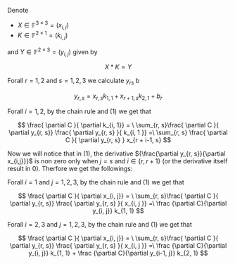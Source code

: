 
Denote

- $X \in \mathbb{F}^{3 \times 3} = (x_{i, j})$
- $K \in \mathbb{F}^{2 \times 1} = (k_{i, j})$

and $Y \in \mathbb{F}^{2 \times 3} = (y_{i, j})$ given by

$$
    X \ast K = Y
$$

Forall $r = 1, 2$ and $s = 1, 2, 3$ we calculate $y_{rs}$ b

$$
\begin{equation}
    y_{r, s} = x_{r, s} k_{1, 1} + x_{r+1, s} k_{2, 1} + b_r
\end{equation}
$$

Forall $i = 1, 2$, by the chain rule and (1) we get that

$$
    \frac{ \partial C }{ \partial k_{i, 1}} = \
    \sum_{r, s}\frac{ \partial C }{ \partial y_{r, s}} \frac{ \partial y_{r, s} }{ k_{i, 1 }} =\
    \sum_{r, s} \frac{ \partial C }{ \partial y_{r, s} } x_{r + i-1, s}
$$

Now we will notice that in (1), the derivative
${\frac{\partial y_{r, s}}{\partial x_{i,j}}}$
is non zero only when $j = s$ and $i \in \{ r, r+1\}$ (or the derivative itself result in 0). Therfore we get the followings:

Forall $i = 1$ and $j = 1, 2, 3$, by the chain rule and (1) we get that

$$
    \frac{ \partial C }{ \partial x_{i, j}} = \
    \sum_{r, s}\frac{ \partial C }{ \partial y_{r, s}} \frac{ \partial y_{r, s} }{ x_{i, j }} =\
    \frac {\partial C}{\partial y_{i, j}} k_{1, 1}
$$

Forall $i = 2, 3$ and $j = 1, 2, 3$, by the chain rule and (1) we get that

$$
    \frac{ \partial C }{ \partial x_{i, j}} = \
    \sum_{r, s}\frac{ \partial C }{ \partial y_{r, s}} \frac{ \partial y_{r, s} }{ x_{i, j }} =\
    \frac {\partial C}{\partial y_{i, j}} k_{1, 1} + \frac {\partial C}{\partial y_{i-1, j}} k_{2, 1}
$$

<!-- 
$$
    X \ast K = Y
$$



As

$$
\begin{bmatrix}
    x_{11} & x_{12} & x_{13} \\
    x_{21} & x_{22} & x_{23} \\
    x_{31} & x_{32} & x_{33} \\
\end{bmatrix}
\ast
\begin{bmatrix}
    k_{11} \\
    k_{21} \\
\end{bmatrix}
=
\begin{bmatrix}
    y_{11} & y_{12} & y_{13} \\
    y_{21} & y_{22} & y_{23} \\
\end{bmatrix}
$$

Thus, we can compute $Y$ by

$$
Y = \begin{bmatrix}
    x_{11} k_{11} + x_{21} k_{21} & x_{12} k_{11} + x_{22} k_{21} & x_{13} k_{11} + x_{23} k_{21} \\
    x_{21} k_{11} + x_{31} k_{21} & x_{22} k_{11} + x_{32} k_{21} & x_{23} k_{11} + x_{33} k_{21} \\
\end{bmatrix}
$$

Thus we get the derivatives

$$
\begin{align*}
\frac{ \partial y_{11} }{ \partial x_{11} } = k_{11} ~~&;~~
\frac{ \partial y_{11} }{ \partial x_{21} } = k_{21} \\

\frac{ \partial y_{12} }{ \partial x_{12} } = k_{11} ~~&;~~
\frac{ \partial y_{12} }{ \partial x_{22} } = k_{21} \\

\frac{ \partial y_{13} }{ \partial x_{13} } = k_{11} ~~&;~~
\frac{ \partial y_{13} }{ \partial x_{23} } = k_{21} \\

\frac{ \partial y_{21} }{ \partial x_{21} } = k_{11} ~~&;~~
\frac{ \partial y_{21} }{ \partial x_{31} } = k_{21} \\

\frac{ \partial y_{22} }{ \partial x_{22} } = k_{11} ~~&;~~
\frac{ \partial y_{22} }{ \partial x_{32} } = k_{21} \\

\frac{ \partial y_{23} }{ \partial x_{23} } = k_{11} ~~&;~~
\frac{ \partial y_{23} }{ \partial x_{33} } = k_{21} \\
\end{align*}
$$

And

$$
\begin{align*}
\frac{ \partial y_{11} }{ \partial k_{11} } = x_{11} ~~&;~~
\frac{ \partial y_{11} }{ \partial k_{21} } = x_{21} \\

\frac{ \partial y_{12} }{ \partial k_{11} } = x_{11} ~~&;~~
\frac{ \partial y_{12} }{ \partial k_{21} } = x_{22} \\

\frac{ \partial y_{13} }{ \partial k_{11} } = x_{13} ~~&;~~
\frac{ \partial y_{13} }{ \partial k_{21} } = x_{23} \\

\frac{ \partial y_{21} }{ \partial k_{11} } = x_{21} ~~&;~~
\frac{ \partial y_{21} }{ \partial k_{21} } = x_{31} \\

\frac{ \partial y_{22} }{ \partial k_{11} } = x_{22} ~~&;~~
\frac{ \partial y_{22} }{ \partial k_{21} } = x_{32} \\

\frac{ \partial y_{23} }{ \partial k_{11} } = x_{23} ~~&;~~
\frac{ \partial y_{23} }{ \partial k_{21} } = x_{33} \\
\end{align*}
$$

Missing partial $Y$ derivaties are implicitly $0$.

Now, by the chain rule

$$
    \frac{ \partial C }{ \partial k_{ij} } = \sum_{r,s = 1}^{2,3} \frac { \partial C }{ \partial y_{rs} } \frac{\partial y_{rs}}{\partial x_{ij}}
$$

$$
    \frac{ \partial C }{ \partial x_{ij} } = \sum_{r,s = 1}^{2,3} \frac { \partial C }{ \partial y_{rs} } \frac{\partial y_{rs}}{\partial x_{ij}}
$$ -->
